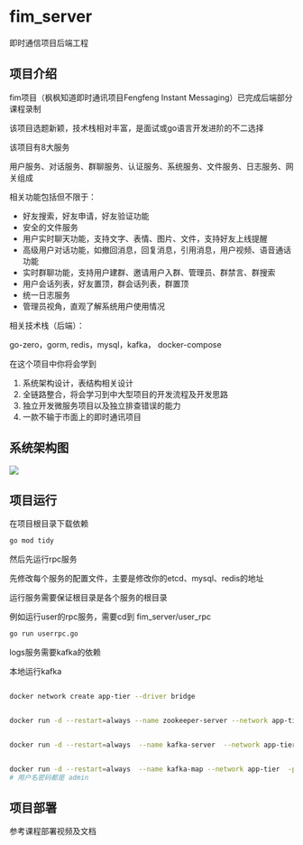 # fim_server

即时通信项目后端工程

## 项目介绍

fim项目（枫枫知道即时通讯项目Fengfeng Instant Messaging）已完成后端部分课程录制

该项目选题新颖，技术栈相对丰富，是面试或go语言开发进阶的不二选择

该项目有8大服务

用户服务、对话服务、群聊服务、认证服务、系统服务、文件服务、日志服务、网关组成



相关功能包括但不限于：

- 好友搜索，好友申请，好友验证功能
- 安全的文件服务
- 用户实时聊天功能，支持文字、表情、图片、文件，支持好友上线提醒
- 高级用户对话功能，如撤回消息，回复消息，引用消息，用户视频、语音通话功能
- 实时群聊功能，支持用户建群、邀请用户入群、管理员、群禁言、群搜索
- 用户会话列表，好友置顶，群会话列表，群置顶
- 统一日志服务
- 管理员视角，直观了解系统用户使用情况



相关技术栈（后端）：

go-zero，gorm,  redis，mysql，kafka， docker-compose



在这个项目中你将会学到

1. 系统架构设计，表结构相关设计
2. 全链路整合，将会学习到中大型项目的开发流程及开发思路
3. 独立开发微服务项目以及独立排查错误的能力
4. 一款不输于市面上的即时通讯项目

## 系统架构图

![](https://image.fengfengzhidao.com/pic/20240329002540.png)


## 项目运行

在项目根目录下载依赖

```bash
go mod tidy
```

然后先运行rpc服务

先修改每个服务的配置文件，主要是修改你的etcd、mysql、redis的地址

运行服务需要保证根目录是各个服务的根目录

例如运行user的rpc服务，需要cd到 fim_server/user_rpc
```bash
go run userrpc.go
```

logs服务需要kafka的依赖

本地运行kafka
```bash

docker network create app-tier --driver bridge


docker run -d --restart=always --name zookeeper-server --network app-tier -e ALLOW_ANONYMOUS_LOGIN=yes bitnami/zookeeper:latest


docker run -d --restart=always  --name kafka-server  --network app-tier  -p 9092:9092 -e ALLOW_PLAINTEXT_LISTENER=yes  -e KAFKA_CFG_ZOOKEEPER_CONNECT=zookeeper-server:2181 -e KAFKA_CFG_ADVERTISED_LISTENERS=PLAINTEXT://192.168.0.108:9092  bitnami/kafka:latest


docker run -d --restart=always  --name kafka-map --network app-tier  -p 9001:8080 -v /opt/kafka-map/data:/usr/local/kafka-map/data  -e DEFAULT_USERNAME=admin  -e DEFAULT_PASSWORD=admin --restart always dushixiang/kafka-map:latest
# 用户名密码都是 admin
```

## 项目部署

参考课程部署视频及文档